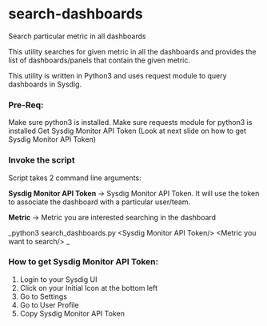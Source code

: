 # search-dashboards
Search particular metric in all dashboards


This utility searches for given metric in all the dashboards and provides the list of dashboards/panels that contain the given metric.

This utility is written in Python3 and uses request module to query dashboards in Sysdig.

### Pre-Req:
Make sure python3 is installed.
Make sure requests module for python3 is installed
Get Sysdig Monitor API Token (Look at next slide on how to get Sysdig Monitor API Token)


### Invoke the script
Script takes 2 command line arguments:

 **Sysdig Monitor API Token** -> Sysdig Monitor API Token. It will use the token to associate the dashboard with a particular user/team. 

 **Metric** -> Metric you are interested searching in the dashboard

_python3 search_dashboards.py \<Sysdig Monitor API Token/> \<Metric you want to search/> _



### How to get Sysdig Monitor API Token:

1. Login to your Sysdig UI
2. Click on your Initial Icon at the bottom left
3. Go to Settings
4. Go to User Profile
5. Copy Sysdig Monitor API Token
